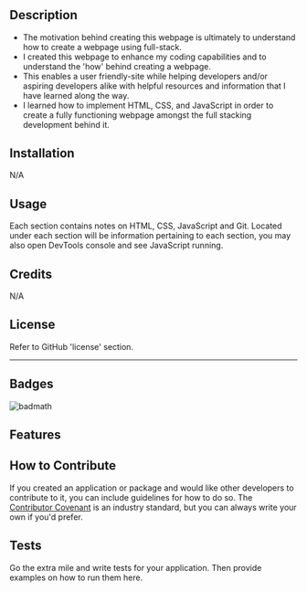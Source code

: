 # <Prework Study Guide Webpage>

## Description


- The motivation behind creating this webpage is ultimately to understand how to create a webpage using full-stack.
- I created this webpage to enhance my coding capabilities and to understand the 'how' behind creating a webpage.
- This enables a user friendly-site while helping developers and/or aspiring developers alike with helpful resources and information that I have learned along the way.
- I learned how to implement HTML, CSS, and JavaScript in order to create a fully functioning webpage amongst the full stacking development behind it.


## Installation

N/A

## Usage

Each section contains notes on HTML, CSS, JavaScript and Git. Located under each section will be information pertaining to each section, you may also open DevTools console and see JavaScript running.

## Credits

N/A

## License

 Refer to GitHub 'license' section.

---


## Badges

![badmath](https://img.shields.io/github/languages/top/nielsenjared/badmath)



## Features



## How to Contribute

If you created an application or package and would like other developers to contribute to it, you can include guidelines for how to do so. The [Contributor Covenant](https://www.contributor-covenant.org/) is an industry standard, but you can always write your own if you'd prefer.

## Tests

Go the extra mile and write tests for your application. Then provide examples on how to run them here.